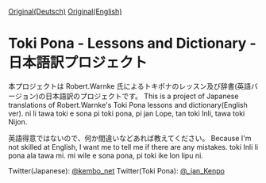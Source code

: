 <!--
  Description: Toki Pona is a constructed language that favors simplicity over clarity, and touts itself as "the language of good. The simple way of life." 
  -->

[Original(Deutsch)](https://jan-lope.github.io/Toki_Pona_Lektionen_Deutsch/)
[Original(English)](https://jan-lope.github.io/Toki_Pona_lessons_English/)

# Toki Pona - Lessons and Dictionary - 日本語訳プロジェクト
本プロジェクトは Robert.Warnke 氏によるトキポナのレッスン及び辞書(英語バージョン)の日本語訳のプロジェクトです。 
This is a project of Japanese translations of Robert.Warnke's Toki Pona lessons and dictionary(English ver). 
ni li tawa toki e sona pi toki pona, pi jan Lope, tan toki Inli, tawa toki Nijon.

英語得意ではないので、何か間違いなどあれば教えてください。 
Because I'm not skilled at English, I want me to tell me if there are any mistakes. 
toki Inli li pona ala tawa mi. mi wile e sona pona, pi toki ike lon lipu ni.

Twitter(Japanese): [@kembo_net](https://twitter.com/kembo_net) 
Twitter(Toki Pona): [@_jan_Kenpo](https://twitter.com/_jan_Kenpo)
<!--
# Toki Pona - Lessons and Dictionary
Unlike Esperanto, Toki Pona is a constructed language that favors simplicity over clarity, and touts itself as "the language of good. The simple way of life." 

These lessons are based on the lessons (2015) of jan Pije ( [tokipona.net/tp/janpije](http://tokipona.net/tp/janpije/) ) and the offical Toki Pona book (first English edition 2014) of Sonja Lang ( [tokipona.org](http://tokipona.org) ) 

 
## Lessons

These lessons can be downloaded in various formats. 
If you get an error 404, please press the "shift" key and the "reload" button in your browser.

[pdf (A4)](https://github.com/jan-Lope/Toki_Pona_lessons_English/raw/gh-pages/toki-pona-lessons_en.pdf) | 
[pdf (letter)](https://github.com/jan-Lope/Toki_Pona_lessons_English/raw/gh-pages/toki-pona-lessons_en-letter.pdf) 


[pdf (booklet A5). ](https://github.com/jan-Lope/Toki_Pona_lessons_English/raw/gh-pages/toki-pona-lessons_en-booklet.pdf) | 
[pdf (booklet letter) ](https://github.com/jan-Lope/Toki_Pona_lessons_English/raw/gh-pages/toki-pona-lessons_en-booklet-letter.pdf) 
Print first the odd numbers. After this put the paper again in the printer and print the even pages.


eBook [epub](https://github.com/jan-Lope/Toki_Pona_lessons_English/raw/gh-pages/toki-pona-lessons_en.epub) | 
[mobi](https://github.com/jan-Lope/Toki_Pona_lessons_English/raw/gh-pages/toki-pona-lessons_en.mobi) |
[azw3](https://github.com/jan-Lope/Toki_Pona_lessons_English/raw/gh-pages/toki-pona-lessons_en.azw3)

[online version](https://htmlpreview.github.io/?https://raw.githubusercontent.com/jan-Lope/Toki_Pona_lessons_English/gh-pages/toki-pona-lessons_en/index.html) 
If you get an error 404, please press the shift key and the reload button in your browser.


## List of Official Toki Pona Words

[txt](https://github.com/jan-Lope/Toki_Pona_lessons_English/raw/gh-pages/nimi_pi_toki_pona.txt) | 
[csv](https://github.com/jan-Lope/Toki_Pona_lessons_English/raw/gh-pages/nimi_pi_toki_pona.csv) | 
[rtf](https://github.com/jan-Lope/Toki_Pona_lessons_English/raw/gh-pages/nimi_pi_toki_pona.rtf) |
[otm-json](https://github.com/jan-Lope/Toki_Pona_lessons_English/raw/gh-pages/nimi_pi_toki_pona.json)  

[dict](https://github.com/jan-Lope/Toki_Pona_lessons_English/raw/gh-pages/nimi_pi_toki_pona-dict.dict) | 
[index](https://github.com/jan-Lope/Toki_Pona_lessons_English/raw/gh-pages/nimi_pi_toki_pona-dict.index) 
DICT file format



[unix man page](https://github.com/jan-Lope/Toki_Pona_lessons_English/raw/gh-pages/toki-pona.6.gz)
Unix, Linux and Mac OS X: sudo cp toki-pona.6* /usr/share/man/man6/ ; man toki-pona


## Dictionary Toki Pona - English

[online version](https://htmlpreview.github.io/?https://raw.githubusercontent.com/jan-Lope/Toki_Pona_lessons_English/gh-pages/dictionary.html) 

[csv](https://raw.githubusercontent.com/jan-Lope/Toki_Pona_lessons_English/gh-pages/toki-pona_english.csv) 

[otm-json](https://raw.githubusercontent.com/jan-Lope/Toki_Pona_lessons_English/gh-pages/toki-pona-lessons_en.json)

[txt](https://raw.githubusercontent.com/jan-Lope/Toki_Pona_lessons_English/gh-pages/toki-pona_english.txt) for the software [ding](http://www-user.tu-chemnitz.de/~fri/ding/).

![ding](ding01.png?raw=true "ding")



## Source Codes

The PDF, HTML, eBook and TXT files are generated from the Latex files per [travis-ci.org](https://travis-ci.org/jan-Lope/Toki_Pona_lessons_English).

You can see the source code in [Github](https://github.com/jan-Lope/Toki_Pona_lessons_English).

You can clone it per git client.

    git clone https://github.com/jan-Lope/Toki_Pona_lessons_English.git


## Build by Hand

You can build the files under Ubuntu. You need these software:


    sudo apt-get install texlive texlive-base texlive-latex-base texlive-extra-utils texlive-binaries texlive-extra-utils texlive-font-utils texlive-pictures texlive-pstricks texlive-latex-extra 
    sudo apt-get install latex2html latex-xcolor npm nodejs coffeescript calibre latex2rtf dictfmt


Download the source code in a directory and change to this directory. After this you start this script Script:


    ./make.sh




[jan Lope](https://jan-lope.github.io)
-->